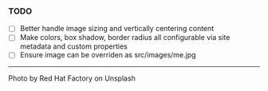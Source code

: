 ### TODO

- [ ] Better handle image sizing and vertically centering content
- [ ] Make colors, box shadow, border radius all configurable via site metadata and custom properties
- [ ] Ensure image can be overriden as src/images/me.jpg

---

Photo by Red Hat Factory on Unsplash